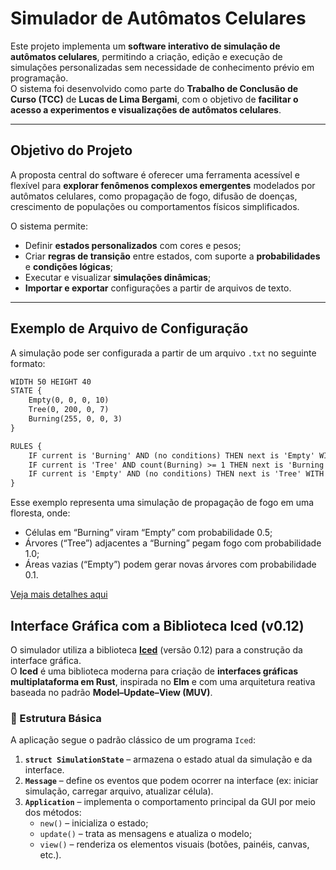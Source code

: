 # Simulador de Autômatos Celulares

Este projeto implementa um **software interativo de simulação de autômatos celulares**, permitindo a criação, edição e execução de simulações personalizadas sem necessidade de conhecimento prévio em programação.  
O sistema foi desenvolvido como parte do **Trabalho de Conclusão de Curso (TCC)** de **Lucas de Lima Bergami**, com o objetivo de **facilitar o acesso a experimentos e visualizações de autômatos celulares**.

---

## Objetivo do Projeto

A proposta central do software é oferecer uma ferramenta acessível e flexível para **explorar fenômenos complexos emergentes** modelados por autômatos celulares, como propagação de fogo, difusão de doenças, crescimento de populações ou comportamentos físicos simplificados.

O sistema permite:
- Definir **estados personalizados** com cores e pesos;
- Criar **regras de transição** entre estados, com suporte a **probabilidades** e **condições lógicas**;
- Executar e visualizar **simulações dinâmicas**;
- **Importar e exportar** configurações a partir de arquivos de texto.

---

## Exemplo de Arquivo de Configuração

A simulação pode ser configurada a partir de um arquivo `.txt` no seguinte formato:

```txt
WIDTH 50 HEIGHT 40
STATE {
    Empty(0, 0, 0, 10)
    Tree(0, 200, 0, 7)
    Burning(255, 0, 0, 3)
}

RULES {
    IF current is 'Burning' AND (no conditions) THEN next is 'Empty' WITH PROB 0.5
    IF current is 'Tree' AND count(Burning) >= 1 THEN next is 'Burning' WITH PROB 1.0
    IF current is 'Empty' AND (no conditions) THEN next is 'Tree' WITH PROB 0.1
}
```


Esse exemplo representa uma simulação de propagação de fogo em uma floresta, onde:

- Células em “Burning” viram “Empty” com probabilidade 0.5;
- Árvores (“Tree”) adjacentes a “Burning” pegam fogo com probabilidade 1.0;
- Áreas vazias (“Empty”) podem gerar novas árvores com probabilidade 0.1.

[Veja mais detalhes aqui](CAConfig.md)

## Interface Gráfica com a Biblioteca Iced (v0.12)

O simulador utiliza a biblioteca **[Iced](https://github.com/iced-rs/iced)** (versão 0.12) para a construção da interface gráfica.  
O **Iced** é uma biblioteca moderna para criação de **interfaces gráficas multiplataforma em Rust**, inspirada no **Elm** e com uma arquitetura reativa baseada no padrão **Model–Update–View (MUV)**.

### 🔧 Estrutura Básica

A aplicação segue o padrão clássico de um programa `Iced`:
1. **`struct SimulationState`** – armazena o estado atual da simulação e da interface.  
2. **`Message`** – define os eventos que podem ocorrer na interface (ex: iniciar simulação, carregar arquivo, atualizar célula).  
3. **`Application`** – implementa o comportamento principal da GUI por meio dos métodos:
   - `new()` – inicializa o estado;
   - `update()` – trata as mensagens e atualiza o modelo;
   - `view()` – renderiza os elementos visuais (botões, painéis, canvas, etc.).
  





